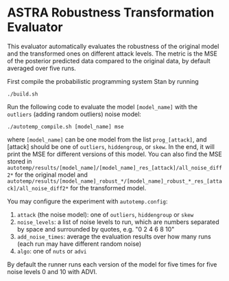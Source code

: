 # ASTRA Robustness Transformation Evaluator

This evaluator automatically evaluates the robustness of the original model and the transformed ones on different attack levels.
The metric is the MSE of the posterior predicted data compared to the original data, by default averaged over five runs.

First compile the probabilistic programming system Stan by running
```
./build.sh
```

Run the following code to evaluate the model `[model_name]` with the `outliers` (adding random outliers) noise model:

```
./autotemp_compile.sh [model_name] mse
```
where `[model_name]` can be one model from the list `prog_[attack]`, and [attack] should be one of `outliers`, `hiddengroup`, or `skew`.
In the end, it will print the MSE for different versions of this model. You can also find the MSE stored in `autotemp/results/[model_name]/[model_name]_res_[attack]/all_noise_diff2*` for the original model and `autotemp/results/[model_name]_robust_*/[model_name]_robust_*_res_[attack]/all_noise_diff2*` for the transformed model.

You may configure the experiment with `autotemp.config`:

1. `attack` (the noise model): one of `outliers`, `hiddengroup` or `skew`
2. `noise_levels`: a list of noise levels to run, which are numbers separated by space and surrounded by quotes, e.g. "0 2 4 6 8 10" 
3. `add_noise_times`: average the evaluation results over how many runs (each run may have different random noise)
4. `algo`: one of `nuts` or `advi`

By default the runner runs each version of the model for five times for five noise levels 0 and 10 with ADVI.

